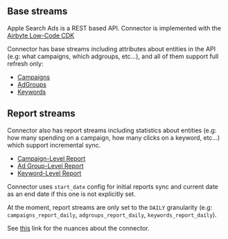 
## Base streams

Apple Search Ads is a REST based API. Connector is implemented with the [Airbyte Low-Code CDK](https://docs.airbyte.com/connector-development/config-based/low-code-cdk-overview/)

Connector has base streams including attributes about entities in the API (e.g: what campaigns, which adgroups, etc…), and all of them support full refresh only:
* [Campaigns](https://developer.apple.com/documentation/apple_search_ads/get_all_campaigns)
* [AdGroups](https://developer.apple.com/documentation/apple_search_ads/get_all_ad_groups)
* [Keywords](https://developer.apple.com/documentation/apple_search_ads/get_all_targeting_keywords_in_an_ad_group)


## Report streams

Connector also has report streams including statistics about entities (e.g: how many spending on a campaign, how many clicks on a keyword, etc...) which support incremental sync.

* [Campaign-Level Report](https://developer.apple.com/documentation/apple_search_ads/get_campaign-level_reports)
* [Ad Group-Level Report](https://developer.apple.com/documentation/apple_search_ads/get__ad_group-level_reports)
* [Keyword-Level Report](https://developer.apple.com/documentation/apple_search_ads/get_keyword-level_reports)


Connector uses `start_date` config for initial reports sync and current date as an end date if this one is not explicitly set.

At the moment, report streams are only set to the `DAILY` granularity (e.g: `campaigns_report_daily`, `adgroups_report_daily`, `keywords_report_daily`).


See [this](https://docs.airbyte.io/integrations/sources/apple-search-ads) link for the nuances about the connector.
